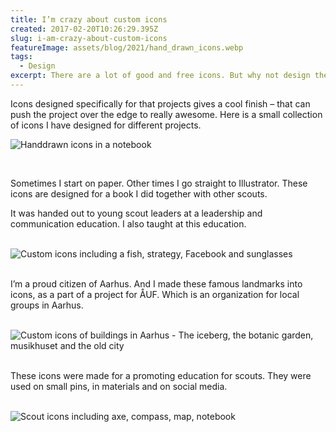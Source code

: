 ```yaml
---
title: I’m crazy about custom icons
created: 2017-02-20T10:26:29.395Z
slug: i-am-crazy-about-custom-icons
featureImage: assets/blog/2021/hand_drawn_icons.webp
tags:
  - Design
excerpt: There are a lot of good and free icons. But why not design them yourself?
---
```


Icons designed specifically for that projects gives a cool finish – that can push the project over the edge to really awesome. Here is a small collection of icons I have designed for different projects.

![Handdrawn icons in a notebook](/assets/blog/2021/hand_drawn_icons.webp)

<br/>

Sometimes I start on paper. Other times I go straight to Illustrator. These icons are designed for a book I did together with other scouts.

It was handed out to young scout leaders at a leadership and communication education. I also taught at this education.

<br/>

<div class="multiply">
  <img src="/assets/blog/2021/ULK_custom_icons.webp" alt="Custom icons including a fish, strategy, Facebook and sunglasses">
</div>

<br/>

I’m a proud citizen of Aarhus. And I made these famous landmarks into icons, as a part of a project for ÅUF. Which is an organization for local groups in Aarhus.

<br/>

<div class="multiply">
  <img src="/assets/blog/2021/AAUF_aarhus_icons.webp" alt="Custom icons of buildings in Aarhus - The iceberg, the botanic garden, musikhuset and the old city">
</div>

<br/>

These icons were made for a promoting education for scouts. They were used on small pins, in materials and on social media.

<br/>

<div class="multiply">
  <img src="/assets/blog/2021/Scout_icons.webp" alt="Scout icons including axe, compass, map, notebook">
</div>
